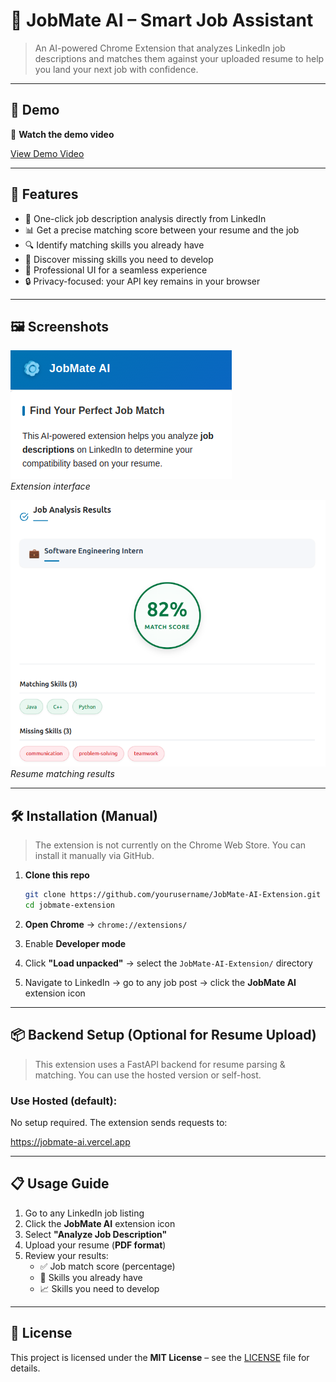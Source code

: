 # 🧠 JobMate AI – Smart Job Assistant

> An AI-powered Chrome Extension that analyzes LinkedIn job descriptions and matches them against your uploaded resume to help you land your next job with confidence.

---

## 🚀 Demo

🎥 **Watch the demo video**  

 [View Demo Video](https://github.com/arham2211/JobMate-AI-Extension/blob/master/demo_video/demo_video.mp4?raw=true)

---

## 🔧 Features

- 🎯 One-click job description analysis directly from LinkedIn
- 📊 Get a precise matching score between your resume and the job
- 🔍 Identify matching skills you already have
- 📝 Discover missing skills you need to develop
- 🚀 Professional UI for a seamless experience
- 🔒 Privacy-focused: your API key remains in your browser

---

## 🖼️ Screenshots

![JobMate AI Interface](assets/jobmate_ai.png)  
*Extension interface*

![Analysis Results](assets/result.png)  
*Resume matching results*

---

## 🛠️ Installation (Manual)

> The extension is not currently on the Chrome Web Store. You can install it manually via GitHub.

1. **Clone this repo**
    ```bash
    git clone https://github.com/yourusername/JobMate-AI-Extension.git
    cd jobmate-extension
    ```

2. **Open Chrome** → `chrome://extensions/`

3. Enable **Developer mode**

4. Click **"Load unpacked"** → select the `JobMate-AI-Extension/` directory

5. Navigate to LinkedIn → go to any job post → click the **JobMate AI** extension icon

---

## 📦 Backend Setup (Optional for Resume Upload)

> This extension uses a FastAPI backend for resume parsing & matching. You can use the hosted version or self-host.

### Use Hosted (default):
No setup required. The extension sends requests to:

https://jobmate-ai.vercel.app

---

## 📋 Usage Guide

1. Go to any LinkedIn job listing  
2. Click the **JobMate AI** extension icon  
3. Select **"Analyze Job Description"**  
4. Upload your resume (**PDF format**)  
5. Review your results:
   - ✅ Job match score (percentage)  
   - 🧠 Skills you already have  
   - 📈 Skills you need to develop  

---

## 📄 License

This project is licensed under the **MIT License** – see the [LICENSE](LICENSE) file for details.
